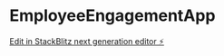 # EmployeeEngagementApp

[Edit in StackBlitz next generation editor ⚡️](https://stackblitz.com/~/github.com/Gabriel-Chantre/EmployeeEngagementApp)